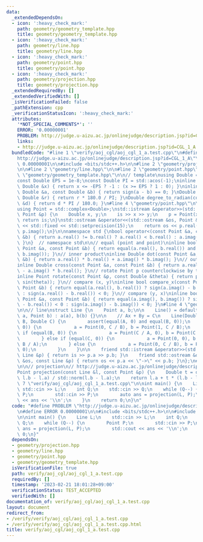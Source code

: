 ```yaml
---
data:
  _extendedDependsOn:
  - icon: ':heavy_check_mark:'
    path: geometry/geometry_template.hpp
    title: geometry/geometry_template.hpp
  - icon: ':heavy_check_mark:'
    path: geometry/line.hpp
    title: geometry/line.hpp
  - icon: ':heavy_check_mark:'
    path: geometry/point.hpp
    title: geometry/point.hpp
  - icon: ':heavy_check_mark:'
    path: geometry/projection.hpp
    title: geometry/projection.hpp
  _extendedRequiredBy: []
  _extendedVerifiedWith: []
  _isVerificationFailed: false
  _pathExtension: cpp
  _verificationStatusIcon: ':heavy_check_mark:'
  attributes:
    '*NOT_SPECIAL_COMMENTS*': ''
    ERROR: '0.00000001'
    PROBLEM: http://judge.u-aizu.ac.jp/onlinejudge/description.jsp?id=CGL_1_A
    links:
    - http://judge.u-aizu.ac.jp/onlinejudge/description.jsp?id=CGL_1_A
  bundledCode: "#line 1 \"verify/aoj_cgl/aoj_cgl_1_a.test.cpp\"\n#define PROBLEM \"\
    http://judge.u-aizu.ac.jp/onlinejudge/description.jsp?id=CGL_1_A\"\n#define ERROR\
    \ 0.00000001\n\n#include <bits/stdc++.h>\n\n#line 2 \"geometry/projection.hpp\"\
    \n\n#line 2 \"geometry/line.hpp\"\n\n#line 2 \"geometry/point.hpp\"\n\n#line 2\
    \ \"geometry/geometry_template.hpp\"\n\n// template\nusing Double = double;\n\
    const Double EPS = 1e-8;\nconst Double PI = std::acos(-1);\ninline int sign(const\
    \ Double &x) { return x <= -EPS ? -1 : (x >= EPS ? 1 : 0); }\ninline bool equal(const\
    \ Double &a, const Double &b) { return sign(a - b) == 0; }\nDouble radian_to_degree(const\
    \ Double &r) { return r * 180.0 / PI; }\nDouble degree_to_radian(const Double\
    \ &d) { return d * PI / 180.0; }\n#line 4 \"geometry/point.hpp\"\n\n// point\n\
    using Point = std::complex<Double>;\nstd::istream &operator>>(std::istream &is,\
    \ Point &p) {\n    Double x, y;\n    is >> x >> y;\n    p = Point(x, y);\n   \
    \ return is;\n}\nstd::ostream &operator<<(std::ostream &os, Point &p) {\n    os\
    \ << std::fixed << std::setprecision(15);\n    return os << p.real() << ' ' <<\
    \ p.imag();\n}\n\nnamespace std {\nbool operator<(const Point &a, const Point\
    \ &b) { return a.real() != b.real() ? a.real() < b.real() : a.imag() < b.imag();\
    \ }\n}  // namespace std\n\n// equal (point and point)\ninline bool equal(const\
    \ Point &a, const Point &b) { return equal(a.real(), b.real()) and equal(a.imag(),\
    \ b.imag()); }\n// inner product\ninline Double dot(const Point &a, const Point\
    \ &b) { return a.real() * b.real() + a.imag() * b.imag(); }\n// outer product\n\
    inline Double cross(const Point &a, const Point &b) { return a.real() * b.imag()\
    \ - a.imag() * b.real(); }\n// rotate Point p counterclockwise by theta radian\n\
    inline Point rotate(const Point &p, const Double &theta) { return p * Point(cos(theta),\
    \ sin(theta)); }\n// compare (x, y)\ninline bool compare_x(const Point &a, const\
    \ Point &b) { return equal(a.real(), b.real()) ? sign(a.imag() - b.imag()) < 0\
    \ : sign(a.real() - b.real()) < 0; }\n// compare (y, x)\ninline bool compare_y(const\
    \ Point &a, const Point &b) { return equal(a.imag(), b.imag()) ? sign(a.real()\
    \ - b.real()) < 0 : sign(a.imag() - b.imag()) < 0; }\n#line 4 \"geometry/line.hpp\"\
    \n\n// line\nstruct Line {\n    Point a, b;\n\n    Line() = default;\n\n    Line(Point\
    \ a, Point b) : a(a), b(b) {}\n\n    // Ax + By = C\n    Line(Double A, Double\
    \ B, Double C) {\n        assert(equal(A, 0) and equal(B, 0));\n        if (equal(A,\
    \ 0)) {\n            a = Point(0, C / B), b = Point(1, C / B);\n        } else\
    \ if (equal(B, 0)) {\n            a = Point(C / A, 0), b = Point(C / A, 1);\n\
    \        } else if (equal(C, 0)) {\n            a = Point(0, 0), b = Point(1,\
    \ B / A);\n        } else {\n            a = Point(0, C / B), b = Point(C / A,\
    \ 0);\n        }\n    }\n\n    friend std::istream &operator>>(std::istream &is,\
    \ Line &p) { return is >> p.a >> p.b; }\n    friend std::ostream &operator<<(std::ostream\
    \ &os, const Line &p) { return os << p.a << \"->\" << p.b; }\n};\n#line 5 \"geometry/projection.hpp\"\
    \n\n// projection\n// http://judge.u-aizu.ac.jp/onlinejudge/description.jsp?id=CGL_1_A\n\
    Point projection(const Line &l, const Point &p) {\n    Double t = dot(p - l.a,\
    \ l.b - l.a) / std::norm(l.b - l.a);\n    return l.a + t * (l.b - l.a);\n}\n#line\
    \ 7 \"verify/aoj_cgl/aoj_cgl_1_a.test.cpp\"\n\nint main() {\n    Line L;\n   \
    \ std::cin >> L;\n    int Q;\n    std::cin >> Q;\n    while (Q--) {\n        Point\
    \ P;\n        std::cin >> P;\n        auto ans = projection(L, P);\n        std::cout\
    \ << ans << '\\n';\n    }\n    return 0;\n}\n"
  code: "#define PROBLEM \"http://judge.u-aizu.ac.jp/onlinejudge/description.jsp?id=CGL_1_A\"\
    \n#define ERROR 0.00000001\n\n#include <bits/stdc++.h>\n\n#include \"geometry/projection.hpp\"\
    \n\nint main() {\n    Line L;\n    std::cin >> L;\n    int Q;\n    std::cin >>\
    \ Q;\n    while (Q--) {\n        Point P;\n        std::cin >> P;\n        auto\
    \ ans = projection(L, P);\n        std::cout << ans << '\\n';\n    }\n    return\
    \ 0;\n}"
  dependsOn:
  - geometry/projection.hpp
  - geometry/line.hpp
  - geometry/point.hpp
  - geometry/geometry_template.hpp
  isVerificationFile: true
  path: verify/aoj_cgl/aoj_cgl_1_a.test.cpp
  requiredBy: []
  timestamp: '2023-02-21 18:01:28+09:00'
  verificationStatus: TEST_ACCEPTED
  verifiedWith: []
documentation_of: verify/aoj_cgl/aoj_cgl_1_a.test.cpp
layout: document
redirect_from:
- /verify/verify/aoj_cgl/aoj_cgl_1_a.test.cpp
- /verify/verify/aoj_cgl/aoj_cgl_1_a.test.cpp.html
title: verify/aoj_cgl/aoj_cgl_1_a.test.cpp
---
```

